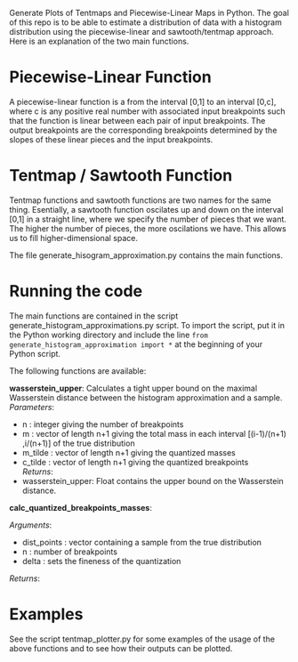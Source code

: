 Generate Plots of Tentmaps and Piecewise-Linear Maps in Python. The goal of this repo is to be able to estimate a distribution of data with a histogram distribution using the piecewise-linear and sawtooth/tentmap approach. Here is an explanation of the two main functions.

# Piecewise-Linear Function
A piecewise-linear function is a from the interval [0,1] to an interval [0,c], where c is any positive real number with associated input breakpoints such that the function is linear between each pair of input breakpoints. The output breakpoints are the corresponding breakpoints determined by the slopes of these linear pieces and the input breakpoints.

# Tentmap / Sawtooth Function
Tentmap functions and sawtooth functions are two names for the same thing. Esentially, a sawtooth function oscilates up and down on the interval [0,1] in a straight line, where we specify the number of pieces that we want. The higher the number of pieces, the more oscilations we have. This allows us to fill higher-dimensional space.

The file generate_hisogram_approximation.py contains the main functions.

# Running the code
The main functions are contained in the script generate_histogram_approximations.py script. To import the script, put it in the Python working directory and include the line `from generate_histogram_approximation import *` at the beginning of your Python script. 

The following functions are available:

**wasserstein_upper**: Calculates a tight upper bound on the maximal Wasserstein distance between the histogram approximation and a sample.\
*Parameters*:
* n : integer giving the number of breakpoints
* m : vector of length n+1 giving the total mass in each interval [(i-1)/(n+1) ,i/(n+1)] of the true distribution
* m_tilde : vector of length n+1 giving the quantized masses
* c_tilde : vector of length n+1 giving the quantized breakpoints\
*Returns*:
* wasserstein_upper: Float contains the upper bound on the Wasserstein distance. 


**calc_quantized_breakpoints_masses**: 

*Arguments*:
* dist_points : vector containing a sample from the true distribution
* n : number of breakpoints
* delta : sets the fineness of the quantization

*Returns*:





# Examples
See the script tentmap_plotter.py for some examples of the usage of the above functions and to see how their outputs can be plotted.
